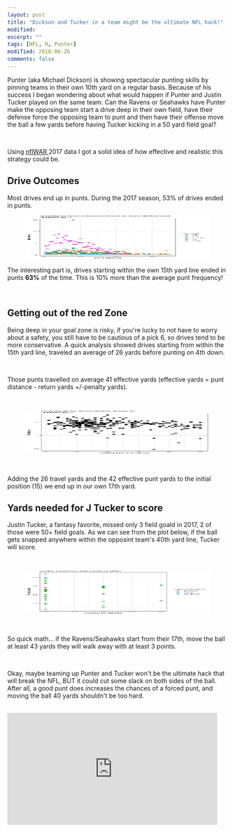 ```yaml
---
layout: post
title: "Dickson and Tucker in a team might be the ultimate NFL hack!"
modified:
excerpt: ""
tags: [NFL, R, Punter]
modified: 2018-08-26
comments: false
---
```



Punter (aka Michael Dickson) is showing spectacular punting skills by pinning teams in their own 10th yard on a regular basis. Because of his success I began wondering about what would happen if Punter and Justin Tucker played on the same team. Can the Ravens or Seahawks have Punter make the opposing team start a drive deep in their own field, have their defense force the opposing team to punt and then have their offense move the ball a few yards before having Tucker kicking in a 50 yard field goal? 

<br>

Using <a href="https://github.com/ryurko/nflWAR" target="_blank"> nflWAR </a> 2017 data I got a solid idea of how effective and realistic this strategy could be.

## Drive Outcomes

Most drives end up in punts. During the 2017 season, 53% of drives ended in punts.

<figure>
     <img src="/images/punter/outcome_plot.png" width="500" height="100">
    <figcaption></figcaption>
</figure>

The interesting part is, drives starting within the own 15th yard line ended in punts __63%__ of the time. This is 10% more than the average punt frequency! 

<br>


## Getting out of the red Zone

Being deep in your goal zone is risky, if you're lucky to not have to worry about a safety, you still have to be cautious of a pick 6, so drives tend to be more conservative. A quick analysis showed drives starting from within the 15th yard line, traveled an average of 26 yards before punting on 4th down. 

<br>

Those punts travelled on average 41 effective yards (effective yards = punt distance - return yards +/-penalty yards). 

<br>

<figure>
     <img src="/images/punter/effective_punt.png" width="500" height="100">
    <figcaption></figcaption>
</figure>
    
<br>

Adding the 26 travel yards and the 42 effective punt yards to the initial position (15) we end up in our own 17th yard. 

## Yards needed for J Tucker to score

Justin Tucker, a fantasy favorite, missed only 3 field goald in 2017, 2 of those were 50+ field goals. As we can see from the plot below, if the ball gets snapped anywhere within the opposint team's 40th yard line, Tucker will score.

<br>

<figure>
     <img src="/images/punter/justin_tucker_goals.png" width="500" height="100">
    <figcaption></figcaption>
</figure>

<br>

So quick math... if the Ravens/Seahawks start from their 17th, move the ball at least 43 yards they will walk away with at least 3 points.

<br>

Okay, maybe teaming up Punter and Tucker won't be the ultimate hack that will break the NFL, BUT it could cut some slack on both sides of the ball.  After all, a good punt does increases the chances of a forced punt, and moving the ball 40 yards shouldn't be too hard.

<br>

<iframe src="https://giphy.com/embed/ToMjGpKniGqRNLGBrhu" width="480" height="256" frameBorder="0" class="giphy-embed" allowFullScreen></iframe><p><a href="https://giphy.com/gifs/jim-carrey-dumb-and-dumber-so-youre-telling-me-theres-a-chance-ToMjGpKniGqRNLGBrhu"></a></p>
 
